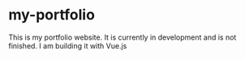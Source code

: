 # my-portfolio

This is my portfolio website. It is currently in development and is not finished. I am building it with Vue.js
